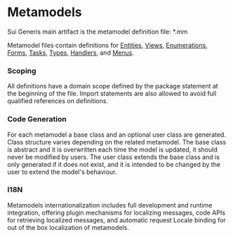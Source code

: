 # Metamodels

Sui Generis main artifact is the metamodel definition file: *.mm

Metamodel files contain definitions for [Entities](../entities/entities.html), [Views](../entities/views.html), [Enumerations](../enums.html), [Forms](../forms/forms.html), [Tasks](../tasks.html), [Types](../types.html), [Handlers](../handlers.html), and [Menus](../menus.html).

### Scoping 

All definitions have a domain scope defined by the package statement at the beginning of the file. Import statements are also allowed to avoid full qualified references on definitions.

### Code Generation

For each metamodel a base class and an optional user class are generated. Class structure varies depending on the related metamodel. The base class is abstract and it is overwritten each time the model is updated, it should never be modified by users. The user class extends the base class and is only generated if it does not exist, and it is intended to be changed by the user to extend the model's behaviour.

### I18N

Metamodels internationalization includes full development and runtime integration, offering plugin mechanisms for localizing messages, code APIs for retrieving localized messages, and automatic request Locale binding for out of the box localization of metamodels.
